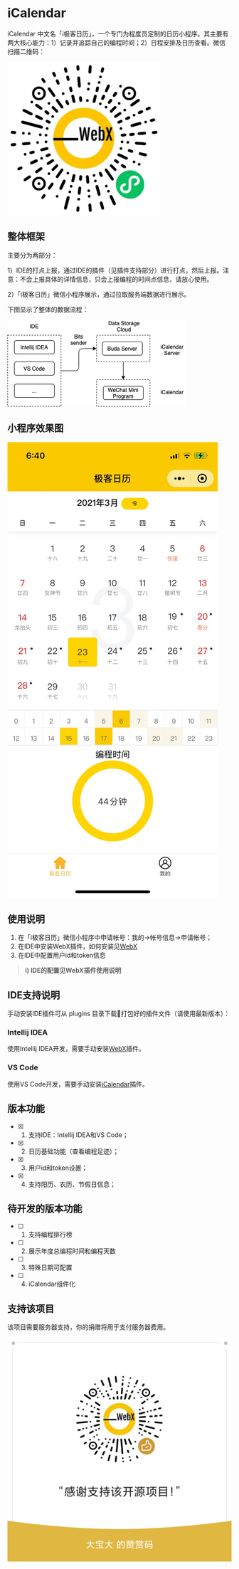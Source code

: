 # iCalendar
iCalendar 中文名「i极客日历」，一个专门为程度员定制的日历小程序。其主要有两大核心能力：1）记录并追踪自己的编程时间；2）日程安排及日历查看。微信扫描二维码：

![](icalendar-wechat/images/iCalendar.jpg)

## 整体框架
主要分为两部分：

1）IDE的打点上报，通过IDE的插件（见插件支持部分）进行打点，然后上报。注意：不会上报具体的详情信息，只会上报编程的时间点信息，请放心使用。  

2）「i极客日历」微信小程序展示，通过拉取服务端数据进行展示。

下图显示了整体的数据流程：

![](images/iCalendarFramework.png)

## 小程序效果图

![](icalendar-wechat/images/demo/demo.png)

## 使用说明  

1. 在「i极客日历」微信小程序中申请帐号：我的->帐号信息->申请帐号；   
2. 在IDE中安装WebX插件，如何安装见[WebX](https://github.com/aborn/WebX)  
3. 在IDE中配置用户id和token信息  
> **i) IDE的配置见WebX插件使用说明**  

## IDE支持说明
手动安装IDE插件可从 plugins 目录下载打包好的插件文件（请使用最新版本）：
### Intellij IDEA
使用Intellij IDEA开发，需要手动安装[WebX](https://github.com/aborn/WebX)插件。  

### VS Code
使用VS Code开发，需要手动安装[iCalendar](https://github.com/aborn/iCalendar/tree/main/icalendar-vscode)插件。

## 版本功能

- [x] 1. 支持IDE：Intellij IDEA和VS Code；  
- [x] 2. 日历基础功能（查看编程足迹）；  
- [x] 3. 用户id和token设置；    
- [x] 4. 支持阳历、农历、节假日信息；

## 待开发的版本功能  

- [ ] 1. 支持编程排行榜
- [ ] 2. 展示年度总编程时间和编程天数
- [ ] 3. 特殊日期可配置
- [ ] 4. iCalendar组件化

## 支持该项目
该项目需要服务器支持，你的捐赠将用于支付服务器费用。

![](icalendar-wechat/images/donate.png)  


